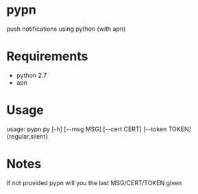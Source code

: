 # pypn
push notifications using python (with apn)

# Requirements

- python 2.7
- apn

# Usage

usage: pypn.py [-h] [--msg MSG] [--cert CERT] [--token TOKEN] {regular,silent}

# Notes

If not provided pypn will you the last MSG/CERT/TOKEN given